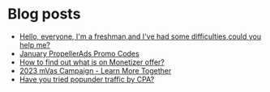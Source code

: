 # Blog posts
<!-- BLOG-POST-LIST:START -->
- [Hello, everyone, I&#39;m a freshman,and I&#39;ve had some difficulties,could you help me?](https://afflift.com/f/threads/hello-everyone-im-a-freshman-and-ive-had-some-difficulties-could-you-help-me.9790/)
- [January PropellerAds Promo Codes](https://afflift.com/f/threads/january-propellerads-promo-codes.10169/)
- [How to find out what is on Monetizer offer?](https://afflift.com/f/threads/how-to-find-out-what-is-on-monetizer-offer.10187/)
- [2023 mVas Campaign - Learn More Together](https://afflift.com/f/threads/2023-mvas-campaign-learn-more-together.10194/)
- [Have you tried popunder traffic by CPA?](https://afflift.com/f/threads/have-you-tried-popunder-traffic-by-cpa.6522/)
<!-- BLOG-POST-LIST:END -->

